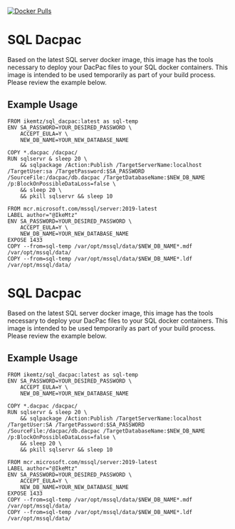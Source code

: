 
[![Docker Pulls](https://img.shields.io/docker/pulls/ikemtz/sql_dacpac.svg)](https://hub.docker.com/repository/docker/ikemtz/sql_dacpac)

# SQL Dacpac

Based on the latest SQL server docker image, this image has the tools necessary to deploy your DacPac files to your SQL docker containers.  This image is intended to be used temporarily as part of your build process.  Please review the example below.

## Example Usage

```
FROM ikemtz/sql_dacpac:latest as sql-temp
ENV SA_PASSWORD=YOUR_DESIRED_PASSWORD \
    ACCEPT_EULA=Y \
    NEW_DB_NAME=YOUR_NEW_DATABASE_NAME

COPY *.dacpac /dacpac/
RUN sqlservr & sleep 20 \
    && sqlpackage /Action:Publish /TargetServerName:localhost /TargetUser:sa /TargetPassword:$SA_PASSWORD /SourceFile:/dacpac/db.dacpac /TargetDatabaseName:$NEW_DB_NAME /p:BlockOnPossibleDataLoss=false \
    && sleep 20 \
    && pkill sqlservr && sleep 10

FROM mcr.microsoft.com/mssql/server:2019-latest
LABEL author="@IkeMtz"
ENV SA_PASSWORD=YOUR_DESIRED_PASSWORD \
    ACCEPT_EULA=Y \
    NEW_DB_NAME=YOUR_NEW_DATABASE_NAME
EXPOSE 1433
COPY --from=sql-temp /var/opt/mssql/data/$NEW_DB_NAME*.mdf /var/opt/mssql/data/
COPY --from=sql-temp /var/opt/mssql/data/$NEW_DB_NAME*.ldf /var/opt/mssql/data/

```

# SQL Dacpac

Based on the latest SQL server docker image, this image has the tools necessary to deploy your DacPac files to your SQL docker containers.  This image is intended to be used temporarily as part of your build process.  Please review the example below.

## Example Usage

```
FROM ikemtz/sql_dacpac:latest as sql-temp
ENV SA_PASSWORD=YOUR_DESIRED_PASSWORD \
    ACCEPT_EULA=Y \
    NEW_DB_NAME=YOUR_NEW_DATABASE_NAME

COPY *.dacpac /dacpac/
RUN sqlservr & sleep 20 \
    && sqlpackage /Action:Publish /TargetServerName:localhost /TargetUser:SA /TargetPassword:$SA_PASSWORD /SourceFile:/dacpac/db.dacpac /TargetDatabaseName:$NEW_DB_NAME /p:BlockOnPossibleDataLoss=false \
    && sleep 20 \
    && pkill sqlservr && sleep 10

FROM mcr.microsoft.com/mssql/server:2019-latest
LABEL author="@IkeMtz"
ENV SA_PASSWORD=YOUR_DESIRED_PASSWORD \
    ACCEPT_EULA=Y \
    NEW_DB_NAME=YOUR_NEW_DATABASE_NAME
EXPOSE 1433
COPY --from=sql-temp /var/opt/mssql/data/$NEW_DB_NAME*.mdf /var/opt/mssql/data/
COPY --from=sql-temp /var/opt/mssql/data/$NEW_DB_NAME*.ldf /var/opt/mssql/data/

```
